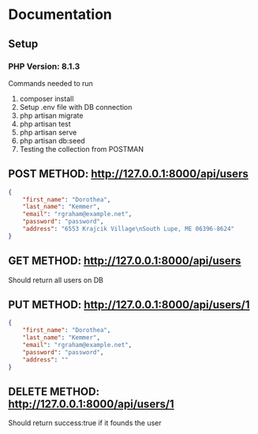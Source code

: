 # Documentation

## Setup 

### PHP Version: 8.1.3

Commands needed to run
1. composer install
2. Setup .env file with DB connection
3. php artisan migrate
4. php artisan test
5. php artisan serve
6. php artisan db:seed
7. Testing the collection from POSTMAN


## POST METHOD: http://127.0.0.1:8000/api/users

```json
{
    "first_name": "Dorothea",
    "last_name": "Kemmer",
    "email": "rgraham@example.net",
    "password": "password",
    "address": "6553 Krajcik Village\nSouth Lupe, ME 06396-8624"
}
```

## GET METHOD: http://127.0.0.1:8000/api/users

Should return all users on DB  

## PUT METHOD: http://127.0.0.1:8000/api/users/1

```json
{
    "first_name": "Dorothea",
    "last_name": "Kemmer",
    "email": "rgraham@example.net",
    "password": "password",
    "address": ""
}
```

## DELETE METHOD: http://127.0.0.1:8000/api/users/1

Should return success:true if it founds the user